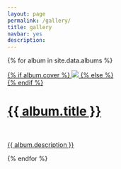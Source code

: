 ```yaml
---
layout: page
permalink: /gallery/
title: gallery
navbar: yes
description: 
---
```


{% for album in site.data.albums %}

<div class="project">
    <div class="thumbnail">
        <a href="{{ site.baseurl }}/gallery/albums/{{ album.id }}">
        {% if album.cover %}
        <img class="thumbnail" src="{{ album.thumbfolder }}{{ album.cover }}"/>
        {% else %}
        <div class="thumbnail blankbox"></div>
        {% endif %}    
        <span>
            <h1>{{ album.title }}</h1>
            <br/>
            <p>{{ album.description }}</p>
        </span>
        </a>
    </div>
</div>

{% endfor %}
